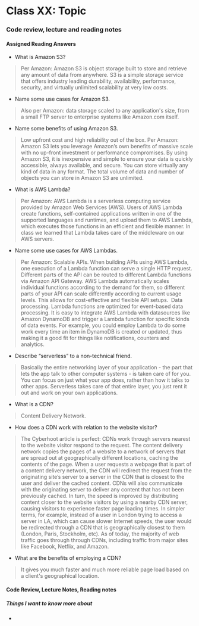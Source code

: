 # Class XX: Topic

### Code review, lecture and reading notes


#### Assigned Reading Answers

- What is Amazon S3?

> Per Amazon: Amazon S3 is object storage built to store and retrieve any amount of data from anywhere. S3 is a simple storage service that offers industry leading durability, availability, performance, security, and virtually unlimited scalability at very low costs.

- Name some use cases for Amazon S3.

> Also per Amazon: data storage scaled to any application's size, from a small FTP server to enterprise systems like Amazon.com itself.

- Name some benefits of using Amazon S3.

> Low upfront cost and high reliability out of the box.  Per Amazon: Amazon S3 lets you leverage Amazon’s own benefits of massive scale with no up-front investment or performance compromises. By using Amazon S3, it is inexpensive and simple to ensure your data is quickly accessible, always available, and secure. You can store virtually any kind of data in any format. The total volume of data and number of objects you can store in Amazon S3 are unlimited.

- What is AWS Lambda?

> Per Amazon: AWS Lambda is a serverless computing service provided by Amazon Web Services (AWS). Users of AWS Lambda create functions, self-contained applications written in one of the supported languages and runtimes, and upload them to AWS Lambda, which executes those functions in an efficient and flexible manner.
In class we learned that Lambda takes care of the middleware on our AWS servers.

- Name some use cases for AWS Lambdas.

> Per Amazon: Scalable APIs. When building APIs using AWS Lambda, one execution of a Lambda function can serve a single HTTP request. Different parts of the API can be routed to different Lambda functions via Amazon API Gateway. AWS Lambda automatically scales individual functions according to the demand for them, so different parts of your API can scale differently according to current usage levels. This allows for cost-effective and flexible API setups.
‍
Data processing. Lambda functions are optimized for event-based data processing. It is easy to integrate AWS Lambda with datasources like Amazon DynamoDB and trigger a Lambda function for specific kinds of data events. For example, you could employ Lambda to do some work every time an item in DynamoDB is created or updated, thus making it a good fit for things like notifications, counters and analytics.

- Describe “serverless” to a non-technical friend.

> Basically the entire networking layer of your application - the part that lets the app talk to other computer systems - is taken care of for you.  You can focus on just what your app does, rather than how it talks to other apps. Serverless takes care of that entire layer, you just rent it out and work on your own applications.

- What is a CDN?

> Content Delivery Network.

- How does a CDN work with relation to the website visitor?

> The Cyberhoot article is perfect: CDNs work through servers nearest to the website visitor respond to the request. The content delivery network copies the pages of a website to a network of servers that are spread out at geographically different locations, caching the contents of the page. When a user requests a webpage that is part of a content delivery network, the CDN will redirect the request from the originating site’s server to a server in the CDN that is closest to the user and deliver the cached content. CDNs will also communicate with the originating server to deliver any content that has not been previously cached. In turn, the speed is improved by distributing content closer to the website visitors by using a nearby CDN server, causing visitors to experience faster page loading times. In simpler terms, for example, instead of a user in London trying to access a server in LA, which can cause slower Internet speeds, the user would be redirected through a CDN that is geographically closest to them (London, Paris, Stockholm, etc). As of today, the majority of web traffic goes through through CDNs, including traffic from major sites like Facebook, Netflix, and Amazon.

- What are the benefits of employing a CDN?

> It gives you much faster and much more reliable page load based on a client's geographical location.  


#### Code Review, Lecture Notes, Reading notes



##### Things I want to know more about

- 